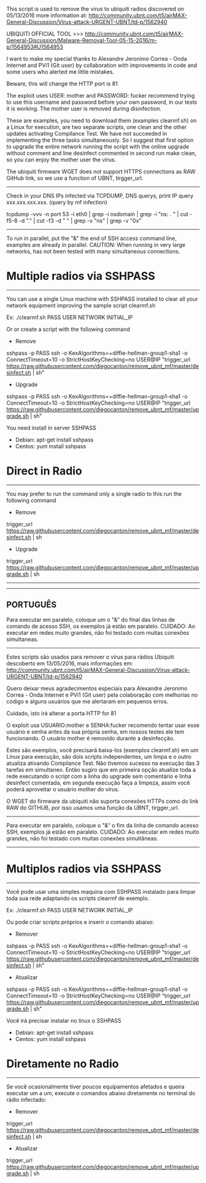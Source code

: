 This script is used to remove the virus to ubiquiti radios discovered on 05/13/2016 more information at: http://community.ubnt.com/t5/airMAX-General-Discussion/Virus-attack-URGENT-UBNT/td-p/1562940 

UBIQUITI OFFICIAL TOOL >>> http://community.ubnt.com/t5/airMAX-General-Discussion/Malware-Removal-Tool-05-15-2016/m-p/1564953#U1564953

I want to make my special thanks to Alexandre Jeronimo Correa - Onda Internet and PVi1 (Git user) by collaboration with improvements in code and some users who alerted me little mistakes.

Beware, this will change the HTTP port is 81

The exploit uses USER: mother and PASSWORD: fucker recommend trying to use this username and password before your own password, in our tests it is working. The mother user is removed during disinfection.

These are examples, you need to download them (examples clearmf.sh) on a Linux for execution, are two separate scripts, one clean and the other updates activating Compilance Test. We have not succeeded in implementing the three tasks simultaneously. So I suggest that first option to upgrade the entire network running the script with the online upgrade without comment and line desinfect commented in second run make clean, so you can enjoy the mother user the virus.

The ubiquiti firmware WGET does not support HTTPS connections as RAW GitHub link, so we use a function of UBNT, tirgger_url.

------------------

Check in your DNS IPs infected via TCPDUMP, DNS querys, print IP query xxx.xxx.xxx.xxx. (query by mf infection)

tcpdump -vvv -n port 53 -i eth0 | grep -i nxdomain | grep -i "ns: . " | cut -f5-8 -d "." | cut -f3 -d " " | grep -v "ns" | grep -v "0x"

------------------

To run in parallel, put the "&" the end of SSH access command line, examples are already in parallel. CAUTION: When running in very large networks, has not been tested with many simultaneous connections.

# Multiple radios via SSHPASS
------------------
You can use a single Linux machine with SSHPASS installed to clear all your network equipment improving the sample script clearmf.sh 

Ex: ./clearmf.sh PASS USER NETWORK INITIAL_IP

Or or create a script with the following command

- Remove

sshpass -p PASS ssh -o KexAlgorithms=+diffie-hellman-group1-sha1 -o ConnectTimeout=10  -o StrictHostKeyChecking=no USER@IP "trigger_url  https://raw.githubusercontent.com/diegocanton/remove_ubnt_mf/master/desinfect.sh | sh"

- Upgrade

sshpass -p PASS ssh -o KexAlgorithms=+diffie-hellman-group1-sha1 -o ConnectTimeout=10 -o StrictHostKeyChecking=no USER@IP "trigger_url https://raw.githubusercontent.com/diegocanton/remove_ubnt_mf/master/upgrade.sh | sh"


You need install in server SSHPASS
- Debian: apt-get install sshpass
- Centos: yum install sshpass

# Direct in Radio
------------------
You may prefer to run the command only a single radio to this run the following command

- Remove

trigger_url https://raw.githubusercontent.com/diegocanton/remove_ubnt_mf/master/desinfect.sh | sh

- Upgrade

trigger_url https://raw.githubusercontent.com/diegocanton/remove_ubnt_mf/master/upgrade.sh | sh

------------------

------------------
PORTUGUÊS
------------------

Para executar em paralelo, coloque um o "&" do final das linhas de comando de acesso SSH, os exemplos já estão em paralelo. CUIDADO: Ao executar em redes muito grandes, não foi testado com muitas conexões simultaneas.

------------------
Estes scripts são usados para remover o vírus para rádios Ubiquiti descoberto em 13/05/2016, mais informações em: http://community.ubnt.com/t5/airMAX-General-Discussion/Virus-attack-URGENT-UBNT/td-p/1562940 

Quero deixar meus agradecimentos especiais para Alexandre Jeronimo Correa - Onda Internet e PVi1 (Git user) pela colaboração com melhorias no código e alguns usuários que me alertaram em pequenos erros.

Cuidado, isto irá alterar a porta HTTP for 81

O exploit usa USUARIO:mother e SENHA:fucker recomendo tentar usar esse usuário e senha antes da sua própria senha, em nossos testes ele tem funcionando. O usuário mother é removido durante a desinfecção.

Estes são exemplos, você precisará baixa-los (exemplos clearmf.sh) em um Linux para execução, são dois scripts independentes, um limpa e o outro atualiza ativando Compilance Test. Não tivemos sucesso na execução das 3 tarefas em simultaneo. Então sugiro que em primeira opção atualize toda a rede executando o script com a linha do upgrade sem comentário e linha desinfect comentada, em segunda execução faça a limpeza, assim você poderá aproveitar o usuário mother do vírus.

O WGET do firmware da ubiquiti não suporta conexões HTTPs como do link RAW do GITHUB, por isso usamos uma função da UBNT, tirgger_url.

------------------

Para executar em paralelo, coloque o "&" o fim da linha de comando acesso SSH, exemplos já estão em paralelo. CUIDADO: Ao executar em redes muito grandes, não foi testado com muitas conexões simultâneas.

------------------

# Multiplos radios via SSHPASS
------------------
Você pode usar uma simples maquina com SSHPASS instalado para limpar toda sua rede adaptando os scripts clearmf de exemplo.

Ex: ./clearmf.sh PASS USER NETWORK INITIAL_IP

Ou pode criar scripts próprios e inserir o comando abaixo:

- Remover

sshpass -p PASS ssh -o KexAlgorithms=+diffie-hellman-group1-sha1 -o ConnectTimeout=10 -o StrictHostKeyChecking=no USER@IP "trigger_url https://raw.githubusercontent.com/diegocanton/remove_ubnt_mf/master/desinfect.sh | sh"

- Atualizar

sshpass -p PASS ssh -o KexAlgorithms=+diffie-hellman-group1-sha1 -o ConnectTimeout=10 -o StrictHostKeyChecking=no USER@IP "trigger_url  https://raw.githubusercontent.com/diegocanton/remove_ubnt_mf/master/upgrade.sh | sh"


Você irá precisar instalar no linux o SSHPASS
- Debian: apt-get install sshpass
- Centos: yum install sshpass

# Diretamente no Radio
------------------
Se você ocasionalmente tiver poucos equipamentos afetados e queira executar um a um, execute  o comandos abaixo diretamente no terminal do rádio infectado:

- Remover

trigger_url https://raw.githubusercontent.com/diegocanton/remove_ubnt_mf/master/desinfect.sh | sh

- Atualizar

trigger_url https://raw.githubusercontent.com/diegocanton/remove_ubnt_mf/master/upgrade.sh | sh

